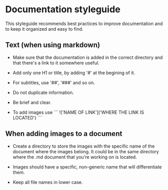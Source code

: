 # Documentation styleguide

This styleguide recommends best practices to improve documentation and to keep it organized and easy to find. 

## Text (when using markdown)

* Make sure that the documentation is added in the correct directory and that there's a link to it somewhere useful.

* Add only one H1 or title, by adding '#' at the begining of it.

* For subtitles, use '##', '###' and so on.

* Do not duplicate information.

* Be brief and clear.

* To add images use
´´´
!['NAME OF LINK']('WHERE THE LINK IS LOCATED') 
´´´


## When adding images to a document

* Create a directory to store the images with the specific name of the document where the images belong. It could be in the same directory where the .md document that you're working on is located.

* Images should have a specific, non-generic name that will differentiate them.

* Keep all file names in lower case. 
